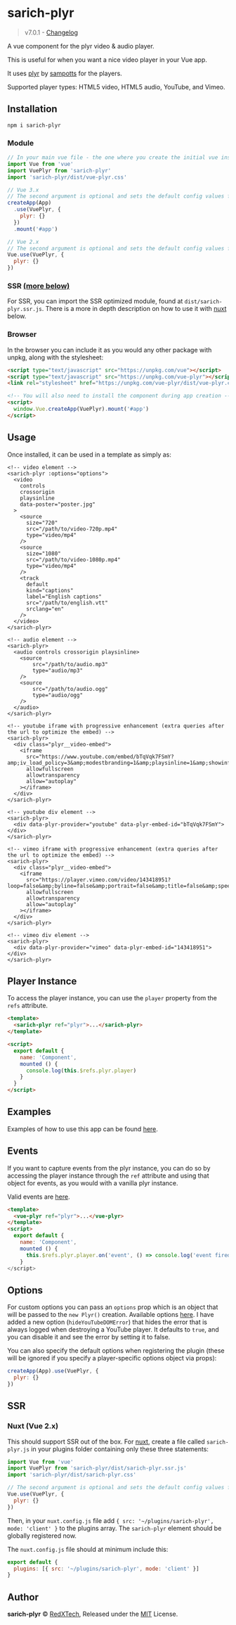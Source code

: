 # sarich-plyr
> v7.0.1 - [Changelog](https://github.com/Two-Faces/sarich-plyr/blob/master/changelog.md)

A vue component for the plyr video & audio player.

This is useful for when you want a nice video player in your Vue app.

It uses [plyr](https://plyr.io) by [sampotts](https://github.com/Two-Faces) for the players.

Supported player types: HTML5 video, HTML5 audio, YouTube, and Vimeo.

## Installation
```bashßß
npm i sarich-plyr
```

### Module
```js
// In your main vue file - the one where you create the initial vue instance.
import Vue from 'vue'
import VuePlyr from 'sarich-plyr'
import 'sarich-plyr/dist/vue-plyr.css'

// Vue 3.x
// The second argument is optional and sets the default config values for every player.
createApp(App)
  .use(VuePlyr, {
    plyr: {}
  })
  .mount('#app')

// Vue 2.x
// The second argument is optional and sets the default config values for every player.
Vue.use(VuePlyr, {
  plyr: {}
})
```

### SSR [(more below)](#ssr)
For SSR, you can import the SSR optimized module, found at `dist/sarich-plyr.ssr.js`. There is a more in depth description
on how to use it with [nuxt](#nuxt) below.

### Browser
In the browser you can include it as you would any other package with unpkg, along with the stylesheet:

```html
<script type="text/javascript" src="https://unpkg.com/vue"></script>
<script type="text/javascript" src="https://unpkg.com/vue-plyr"></script>
<link rel="stylesheet" href="https://unpkg.com/vue-plyr/dist/vue-plyr.css" />

<!-- You will also need to install the component during app creation -->
<script>
  window.Vue.createApp(VuePlyr).mount('#app')
</script>
```

## Usage
Once installed, it can be used in a template as simply as:

```vue
<!-- video element -->
<sarich-plyr :options="options">
  <video
    controls
    crossorigin
    playsinline
    data-poster="poster.jpg"
  >
    <source
      size="720"
      src="/path/to/video-720p.mp4"
      type="video/mp4"
    />
    <source
      size="1080"
      src="/path/to/video-1080p.mp4"
      type="video/mp4"
    />
    <track
      default
      kind="captions"
      label="English captions"
      src="/path/to/english.vtt"
      srclang="en"
    />
  </video>
</sarich-plyr>

<!-- audio element -->
<sarich-plyr>
  <audio controls crossorigin playsinline>
    <source
        src="/path/to/audio.mp3"
        type="audio/mp3"
    />
    <source
        src="/path/to/audio.ogg"
        type="audio/ogg"
    />
  </audio>
</sarich-plyr>

<!-- youtube iframe with progressive enhancement (extra queries after the url to optimize the embed) -->
<sarich-plyr>
  <div class="plyr__video-embed">
    <iframe
      src="https://www.youtube.com/embed/bTqVqk7FSmY?amp;iv_load_policy=3&amp;modestbranding=1&amp;playsinline=1&amp;showinfo=0&amp;rel=0&amp;enablejsapi=1"
      allowfullscreen
      allowtransparency
      allow="autoplay"
    ></iframe>
  </div>
</sarich-plyr>

<!-- youtube div element -->
<sarich-plyr>
  <div data-plyr-provider="youtube" data-plyr-embed-id="bTqVqk7FSmY"></div>
</sarich-plyr>

<!-- vimeo iframe with progressive enhancement (extra queries after the url to optimize the embed) -->
<sarich-plyr>
  <div class="plyr__video-embed">
    <iframe
      src="https://player.vimeo.com/video/143418951?loop=false&amp;byline=false&amp;portrait=false&amp;title=false&amp;speed=true&amp;transparent=0&amp;gesture=media"
      allowfullscreen
      allowtransparency
      allow="autoplay"
    ></iframe>
  </div>
</sarich-plyr>

<!-- vimeo div element -->
<sarich-plyr>
  <div data-plyr-provider="vimeo" data-plyr-embed-id="143418951"></div>
</sarich-plyr>
```

## Player Instance
To access the player instance, you can use the `player` property from the `refs` attribute.

```html
<template>
  <sarich-plyr ref="plyr">...</sarich-plyr>
</template>

<script>
  export default {
    name: 'Component',
    mounted () {
      console.log(this.$refs.plyr.player)
    }
  }
</script>
```

## Examples
Examples of how to use this app can be found [here](https://github.com/redxtech/sarich-plyr/tree/master/examples).

## Events
If you want to capture events from the plyr instance, you can do so by accessing the player instance through the `ref`
attribute and using that object for events, as you would with a vanilla plyr instance.

Valid events are [here](https://github.com/sampotts/plyr#events).

```html
<template>
  <vue-plyr ref="plyr">...</vue-plyr>
</template>
<script>
  export default {
    name: 'Component',
    mounted () {
      this.$refs.plyr.player.on('event', () => console.log('event fired'))
    }
</script>
```

## Options
For custom options you can pass an `options` prop which is an object that will be passed to the `new Plyr()` creation.
Available options
[here](https://github.com/sampotts/plyr#options). I have added a new option (`hideYouTubeDOMError`) that hides the error
that is always logged when destroying a YouTube player. It defaults to `true`, and you can disable it and see the error
by setting it to false.

You can also specify the default options when registering the plugin
(these will be ignored if you specify a player-specific options object via props):

```js
createApp(App).use(VuePlyr, {
  plyr: {}
})
```

## SSR
### Nuxt (Vue 2.x)
This should support SSR out of the box. For [nuxt](https://nuxtjs.org/), create a file called `sarich-plyr.js` in your
plugins folder containing only these three statements:

```js
import Vue from 'vue'
import VuePlyr from 'sarich-plyr/dist/sarich-plyr.ssr.js'
import 'sarich-plyr/dist/sarich-plyr.css'

// The second argument is optional and sets the default config values for every player.
Vue.use(VuePlyr, {
  plyr: {}
})
```

Then, in your `nuxt.config.js` file add `{ src: '~/plugins/sarich-plyr', mode: 'client' }` to the plugins array. The
`sarich-plyr` element should be globally registered now.

The `nuxt.config.js` file should at minimum include this:

```js
export default {
  plugins: [{ src: '~/plugins/sarich-plyr', mode: 'client' }]
}
```

## Author

**sarich-plyr** © [RedXTech](https://github.com/redxtech), Released under the [MIT](./LICENSE.md) License.

